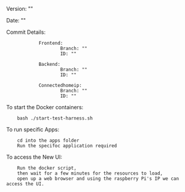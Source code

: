 Version: ""

Date: ""

Commit Details:

                Frontend:
                        Branch: ""
                        ID: ""
                
                Backend:
                        Branch: ""
                        ID: ""
                
                Connectedhomeip: 
                        Branch: ""
                        ID: ""
                
To start the Docker containers:
        
        bash ./start-test-harness.sh
        
To run specific Apps:
                 
        cd into the apps folder
        Run the specifoc application required

To access the New UI:

        Run the docker script, 
        then wait for a few minutes for the resources to load,
        open up a web browser and using the raspberry Pi's IP we can access the UI.
